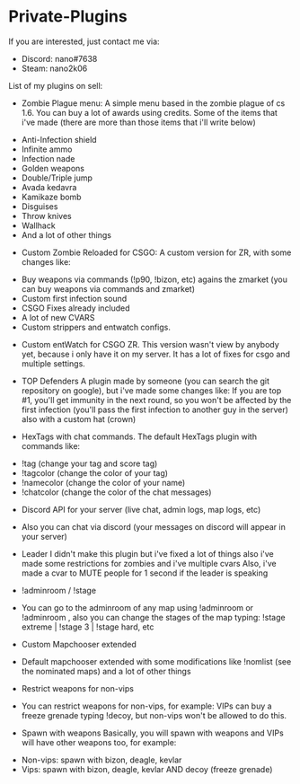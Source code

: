 # Private-Plugins
If you are interested, just contact me via:

+ Discord: nano#7638
+ Steam: nano2k06


List of my plugins on sell:

+ Zombie Plague menu: A simple menu based in the zombie plague of cs 1.6. You can buy a lot of awards using credits.
Some of the items that i've made (there are more than those items that i'll write below)

- Anti-Infection shield
- Infinite ammo
- Infection nade
- Golden weapons
- Double/Triple jump
- Avada kedavra
- Kamikaze bomb
- Disguises
- Throw knives
- Wallhack
- And a lot of other things

+ Custom Zombie Reloaded for CSGO: A custom version for ZR, with some changes like:

- Buy weapons via commands (!p90, !bizon, etc) agains the zmarket (you can buy weapons via commands and zmarket)
- Custom first infection sound
- CSGO Fixes already included
- A lot of new CVARS
- Custom strippers and entwatch configs.

+ Custom entWatch for CSGO ZR.
This version wasn't view by anybody yet, because i only have it on my server. It has a lot of fixes for csgo and multiple settings.

+ TOP Defenders
A plugin made by someone (you can search the git repository on google), but i've made some changes like:
If you are top #1, you'll get immunity in the next round, so you won't be affected by the first infection (you'll pass the first infection to another guy in the server) also with a custom hat (crown)

+ HexTags with chat commands.
The default HexTags plugin with commands like:

- !tag (change your tag and score tag)
- !tagcolor (change the color of your tag)
- !namecolor (change the color of your name)
- !chatcolor (change the color of the chat messages)

+ Discord API for your server (live chat, admin logs, map logs, etc)
- Also you can chat via discord (your messages on discord will appear in your server)

+ Leader
I didn't make this plugin but i've fixed a lot of things also i've made some restrictions for zombies and i've multiple cvars
Also, i've made a cvar to MUTE people for 1 second if the leader is speaking 

+ !adminroom / !stage
- You can go to the adminroom of any map using !adminroom or !adminroom <player>, also you can change the stages of the map typing: !stage extreme | !stage 3 | !stage hard, etc
  
+ Custom Mapchooser extended
- Default mapchooser extended with some modifications like !nomlist (see the nominated maps) and a lot of other things
  
+ Restrict weapons for non-vips
- You can restrict weapons for non-vips, for example: VIPs can buy a freeze grenade typing !decoy, but non-vips won't be allowed to do this.

+ Spawn with weapons
Basically, you will spawn with weapons and VIPs will have other weapons too, for example:
- Non-vips: spawn with bizon, deagle, kevlar
- Vips: spawn with bizon, deagle, kevlar AND decoy (freeze grenade)



